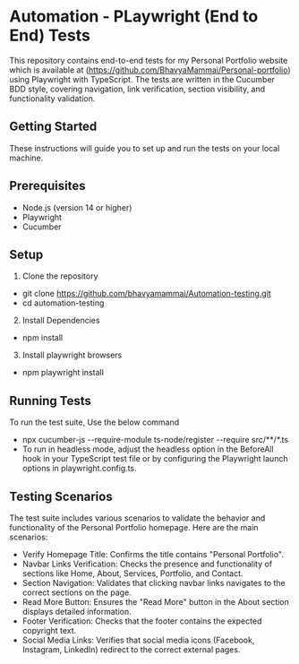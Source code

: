 # Automation - PLaywright (End to End) Tests
This repository contains end-to-end tests for my Personal Portfolio website which is available at (https://github.com/BhavyaMammai/Personal-portfolio) using Playwright with TypeScript. The tests are written in the Cucumber BDD style, covering navigation, link verification, section visibility, and functionality validation.
## Getting Started
These instructions will guide you to set up and run the tests on your local machine.

## Prerequisites
- Node.js (version 14 or higher)
- Playwright
- Cucumber

## Setup
1. Clone the repository
- git clone https://github.com/bhavyamammai/Automation-testing.git
- cd automation-testing
2. Install Dependencies
- npm install
3. Install playwright browsers
- npm playwright install
## Running Tests
To run the test suite, Use the below command
- npx cucumber-js --require-module ts-node/register --require src/**/*.ts
- To run in headless mode, adjust the headless option in the BeforeAll hook in your TypeScript test file or by configuring the Playwright launch options in playwright.config.ts.
## Testing Scenarios
The test suite includes various scenarios to validate the behavior and functionality of the Personal Portfolio homepage. Here are the main scenarios:

- Verify Homepage Title: Confirms the title contains "Personal Portfolio".
- Navbar Links Verification: Checks the presence and functionality of sections like Home, About, Services, Portfolio, and Contact.
- Section Navigation: Validates that clicking navbar links navigates to the correct sections on the page.
- Read More Button: Ensures the "Read More" button in the About section displays detailed information.
- Footer Verification: Checks that the footer contains the expected copyright text.
- Social Media Links: Verifies that social media icons (Facebook, Instagram, LinkedIn) redirect to the correct external pages.

